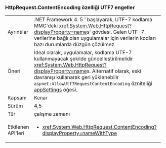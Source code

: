 ### <a name="httprequestcontentencoding-property-prohibits-utf7"></a>HttpRequest.ContentEncoding özelliği UTF7 engeller

|   |   |
|---|---|
|Ayrıntılar|.NET Framework 4. 5 ' başlayarak, UTF-7 kodlama MMC'deki <xref:System.Web.HttpRequest?displayProperty=name>s' gövdesi. Gelen UTF-7 verilerine bağlı olan uygulamalar için verilerin kodları bazı durumlarda düzgün çözülmez.|
|Öneri|İdeal olarak, uygulamalar, kodlama UTF-7 kullanmayacak şekilde güncelleştirilmelidir <xref:System.Web.HttpRequest?displayProperty=name>s. Alternatif olarak, eski davranışı kullanarak geri yüklenebilir <code>aspnet:AllowUtf7RequestContentEncoding</code> özniteliği [appSettings](https://msdn.microsoft.com/library/hh975440(v=vs.110).aspx) öğesi.|
|Kapsam|Kenar|
|Sürüm|4,5|
|Tür|çalışma zamanı|
|Etkilenen API'leri|<ul><li><xref:System.Web.HttpRequest.ContentEncoding?displayProperty=nameWithType></li></ul>|

